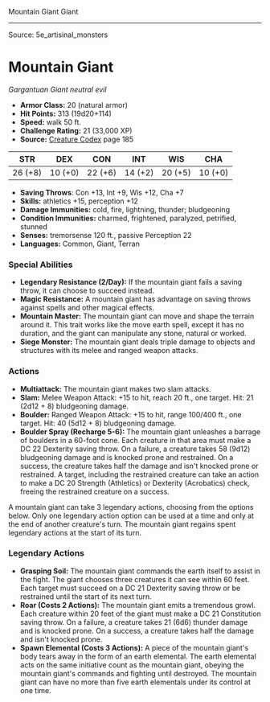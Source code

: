 <MonsterName/>Mountain Giant</MonsterName>
<CreatureType/>Giant</CreatureType>



---

Source: 5e_artisinal_monsters

# Mountain Giant

*Gargantuan* *Giant* *neutral evil*

- **Armor Class:** 20 (natural armor)
- **Hit Points:** 313 (19d20+114)
- **Speed:** walk 50 ft.
- **Challenge Rating:** 21 (33,000 XP)
- **Source:** [Creature Codex](https://koboldpress.com/kpstore/product/creature-codex-for-5th-edition-dnd) page 185

| STR | DEX | CON | INT | WIS | CHA |
| --- | --- | --- | --- | --- | --- |
| 26 (+8) | 10 (+0) | 22 (+6) | 14 (+2) | 20 (+5) | 10 (+0) |

- **Saving Throws**: Con +13, Int +9, Wis +12, Cha +7
- **Skills:** athletics +15, perception +12
- **Damage Immunities:** cold, fire, lightning, thunder; bludgeoning
- **Condition Immunities:** charmed, frightened, paralyzed, petrified, stunned
- **Senses:** tremorsense 120 ft., passive Perception 22
- **Languages:** Common, Giant, Terran

### Special Abilities

- **Legendary Resistance (2/Day):** If the mountain giant fails a saving throw, it can choose to succeed instead.
- **Magic Resistance:** A mountain giant has advantage on saving throws against spells and other magical effects.
- **Mountain Master:** The mountain giant can move and shape the terrain around it. This trait works like the move earth spell, except it has no duration, and the giant can manipulate any stone, natural or worked.
- **Siege Monster:** The mountain giant deals triple damage to objects and structures with its melee and ranged weapon attacks.

### Actions

- **Multiattack:** The mountain giant makes two slam attacks.
- **Slam:** Melee Weapon Attack: +15 to hit, reach 20 ft., one target. Hit: 21 (2d12 + 8) bludgeoning damage.
- **Boulder:** Ranged Weapon Attack: +15 to hit, range 100/400 ft., one target. Hit: 40 (5d12 + 8) bludgeoning damage.
- **Boulder Spray (Recharge 5-6):** The mountain giant unleashes a barrage of boulders in a 60-foot cone. Each creature in that area must make a DC 22 Dexterity saving throw. On a failure, a creature takes 58 (9d12) bludgeoning damage and is knocked prone and restrained. On a success, the creature takes half the damage and isn't knocked prone or restrained. A target, including the restrained creature can take an action to make a DC 20 Strength (Athletics) or Dexterity (Acrobatics) check, freeing the restrained creature on a success.

A mountain giant can take 3 legendary actions, choosing from the options below. Only one legendary action option can be used at a time and only at the end of another creature's turn. The mountain giant regains spent legendary actions at the start of its turn.

### Legendary Actions

- **Grasping Soil:** The mountain giant commands the earth itself to assist in the fight. The giant chooses three creatures it can see within 60 feet. Each target must succeed on a DC 21 Dexterity saving throw or be restrained until the start of its next turn.
- **Roar (Costs 2 Actions):** The mountain giant emits a tremendous growl. Each creature within 20 feet of the giant must make a DC 21 Constitution saving throw. On a failure, a creature takes 21 (6d6) thunder damage and is knocked prone. On a success, a creature takes half the damage and isn't knocked prone.
- **Spawn Elemental (Costs 3 Actions):** A piece of the mountain giant's body tears away in the form of an earth elemental. The earth elemental acts on the same initiative count as the mountain giant, obeying the mountain giant's commands and fighting until destroyed. The mountain giant can have no more than five earth elementals under its control at one time.


